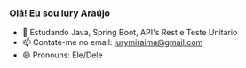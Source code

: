 ### Olá! Eu sou Iury Araújo


- 🌱 Estudando Java, Spring Boot, API's Rest e Teste Unitário
- 📫 Contate-me no email: iurymiraima@gmail.com
- 😄 Pronouns: Ele/Dele
